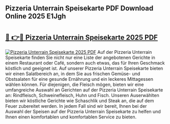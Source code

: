 ## Pizzeria Unterrain Speisekarte PDF Download Online 2025 E1Jgh

# <h2><a href="http://gcafsv.nevu.top/?p=Pizzeria+Unterrain+Speisekarte">🔗 👉🔴 Pizzeria Unterrain Speisekarte 2025 PDF</a></h2>

[![Pizzeria Unterrain Speisekarte 2025 PDF](https://i.imgur.com/dBaPXMq.png)](http://gcafsv.nevu.top/?p=Pizzeria+Unterrain+Speisekarte)
Auf der Pizzeria Unterrain Speisekarte finden Sie nicht nur eine Liste der angebotenen Gerichte in einem Restaurant oder Café, sondern auch etwas, das für Ihren Geschmack köstlich und geeignet ist. Auf unserer Pizzeria Unterrain Speisekarte bieten wir einen Salatbereich an, in dem Sie aus frischen Gemüse- und Obstsalaten für eine gesunde Ernährung und ein leckeres Mittagessen wählen können. Für diejenigen, die Fleisch mögen, bieten wir eine umfangreiche Auswahl an Gerichten auf der Pizzeria Unterrain Speisekarte an: Rindfleisch, Schweinefleisch, Huhn und Fisch. Unseren Auserwählten bieten wir köstliche Gerichte wie Schaschlik und Steak an, die auf dem Feuer zubereitet werden. In jedem Fall sind wir bereit, Ihnen bei der Auswahl der Speisen auf der Pizzeria Unterrain Speisekarte zu helfen und Ihnen einen komfortablen und komfortablen Service zu bieten.
